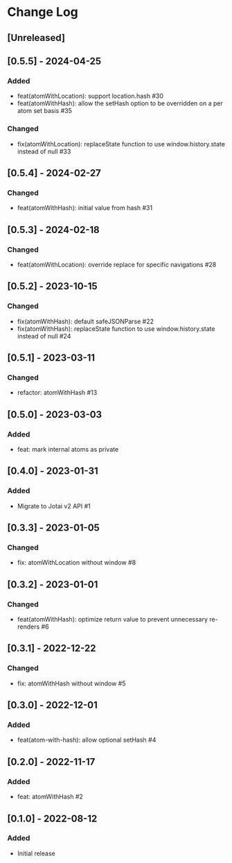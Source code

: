 # Change Log

## [Unreleased]

## [0.5.5] - 2024-04-25

### Added

- feat(atomWithLocation): support location.hash #30
- feat(atomWithHash): allow the setHash option to be overridden on a per atom set basis #35

### Changed

- fix(atomWithLocation): replaceState function to use window.history.state instead of null #33

## [0.5.4] - 2024-02-27

### Changed

- feat(atomWithHash): initial value from hash #31

## [0.5.3] - 2024-02-18

### Changed

- feat(atomWithLocation): override replace for specific navigations #28

## [0.5.2] - 2023-10-15

### Changed

- fix(atomWithHash): default safeJSONParse #22
- fix(atomWithHash): replaceState function to use window.history.state instead of null #24

## [0.5.1] - 2023-03-11

### Changed

- refactor: atomWithHash #13

## [0.5.0] - 2023-03-03

### Added

- feat: mark internal atoms as private

## [0.4.0] - 2023-01-31

### Added

- Migrate to Jotai v2 API #1

## [0.3.3] - 2023-01-05

### Changed

- fix: atomWithLocation without window #8

## [0.3.2] - 2023-01-01

### Changed

- feat(atomWithHash): optimize return value to prevent unnecessary re-renders #6

## [0.3.1] - 2022-12-22

### Changed

- fix: atomWithHash without window #5

## [0.3.0] - 2022-12-01

### Added

- feat(atom-with-hash): allow optional setHash #4

## [0.2.0] - 2022-11-17

### Added

- feat: atomWithHash #2

## [0.1.0] - 2022-08-12

### Added

- Initial release
